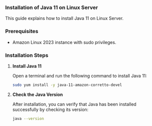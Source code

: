 ### Installation of Java 11 on Linux Server

This guide explains how to install Java 11 on  Linux Server. 

### Prerequisites

- Amazon Linux 2023 instance with sudo privileges.

### Installation Steps

1. **Install Java 11**

   Open a terminal and run the following command to install Java 11:

   ```bash
   sudo yum install -y java-11-amazon-corretto-devel
   ```

2. **Check the Java Version**

   After installation, you can verify that Java has been installed successfully by checking its version:

   ```bash
   java --version
   ```
